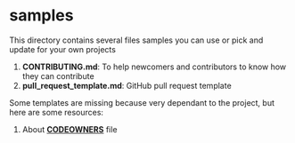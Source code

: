 # samples

This directory contains several files samples you can use or pick and update for your own projects

1. **CONTRIBUTING.md**: To help newcomers and contributors to know how they can contribute
2. **pull_request_template.md**: GitHub pull request template

Some templates are missing because very dependant to the project, but here are some resources:
1. About **[CODEOWNERS](https://docs.github.com/en/repositories/managing-your-repositorys-settings-and-features/customizing-your-repository/about-code-owners)** file
